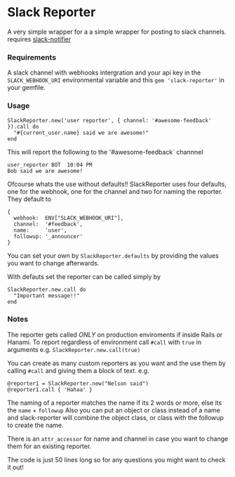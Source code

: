 # Slack Reporter

A very simple wrapper for a a simple wrapper for posting to slack channels.
requires [slack-notifier](https://github.com/stevenosloan/slack-notifier)

### Requirements
A slack channel with webhooks intergration and your api key in the `SLACK_WEBHOOK_URI` environmental variable and this
`gem 'slack-reporter'` in your gemfile.

### Usage

```
SlackReporter.new('user reporter', { channel: '#awesome-feedback' }).call do
  "#{current_user.name} said we are awesome!"
end
```

This will report the following to the '#awesome-feedback` channnel
```
user_reporter BOT  10:04 PM
Bob said we are awesome!
```

Ofcourse whats the use without defaults!! SlackReporter uses four defaults, one for the webhook, one for the channel and two for naming the reporter.
They default to

```
{
  webhook:  ENV["SLACK_WEBHOOK_URI"],
  channel:  '#feedback',
  name:     'user',
  followup: '_announcer'
}
```
You can set your own by `SlackReporter.defaults` by providing the values you want to change afterwards.


With defauts set the reporter can be called simply by

```
SlackReporter.new.call do
  "Important message!!"
end
```

### Notes
The reporter gets called *ONLY* on production enviroments if inside Rails or Hanami.
To report regardless of environment call `#call` with `true` in arguments e.g.
`SlackReporter.new.call(true)`


You can create as many custom reporters as you want and the use them by calling `#call` and giving them a block of text. e.g.

```
@reporter1 = SlackReporter.new("Nelson said")
@reporter1.call { 'Hahaa' }
```


The naming of a reporter matches the name if its 2 words or more, else its the `name` + `followup`
Also you can put an object or class instead of a name and slack-reporter will combine the object class, or class with the followup to create the name.

There is an `attr_accessor` for name and channel in case you want to change them for an existing reporter.

The code is just 50 lines long so for any questions you might want to check it out!
